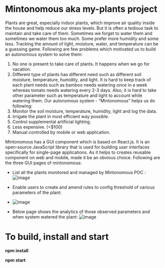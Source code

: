 # Mintonomous aka my-plants project
Plants are great, especially indoor plants, which improve air quality inside the house and help reduce our stress levels. But it is often a tedious task to maintain and take care of them. Sometimes we forget to water them and sometimes we water them too much. Some prefer more humidity and some less. Tracking the amount of light, moisture, water, and temperature can be a guessing game. Following are few problems which motivated us to build an autonomous system to solve them:
1.	No one is present to take care of plants. It happens when we go for vacation.
2.	Different type of plants has different need such as different soil moisture, temperature, humidity, and light. It is hard to keep track of each plant needs such as bamboo needs watering once in a week whereas tomato needs watering every 2-3 days. Also, it is hard to take other parameter such as temperature and light to account while watering them.
Our autonomous system - “Mintonomous” helps us do following:
1.	Monitor the soil moisture, temperature, humidity, light and log the data.
2.	Irrigate the plant in most efficient way possible.
3.	Control supplemental artificial lighting.
4.	Less expensive. (<$100)
5.	Manual controlled by mobile or web application.

Mintonomous has a GUI component which is based on React.js. It is an open-source JavaScript library that is used for building user interfaces specifically for single-page applications. As it helps to creates reusable component on web and mobile, made it be an obvious choice. Following are the three GUI pages of mintonomous:
-	List all the plants monitored and managed by Mintonomous POC :
 ![image](https://user-images.githubusercontent.com/8688478/145686476-10d1c575-398f-4fb7-b114-32effa8adfa5.png)


-	Enable users to create and amend rules to config threshold of various parameters of the plant:
-	![image](https://user-images.githubusercontent.com/8688478/145686470-24f5bd0b-30a8-4658-856b-cd13cf786d2a.png)

 
-	Below page shows the analytics of those observed parameters and when system watered the plant:
![image](https://user-images.githubusercontent.com/8688478/145686462-5f2b0720-f4f9-4ac1-aec7-05be5f7a3947.png)
 


# To build, install and start 

<b>npm install</b>

<b>npm start</b>




